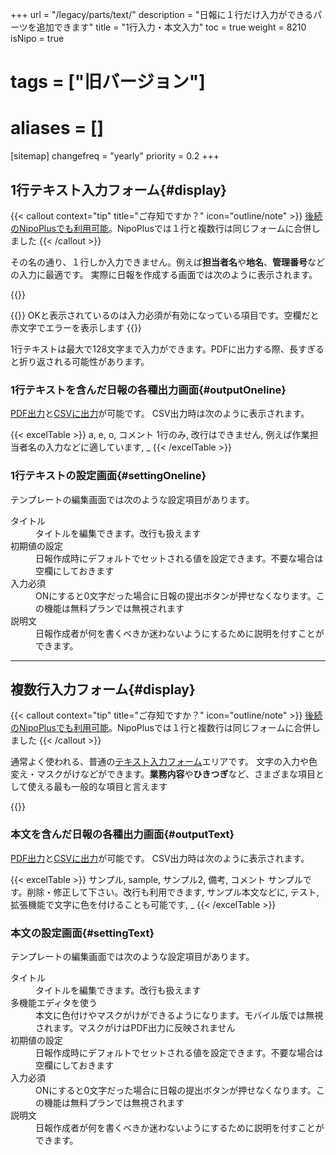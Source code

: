 +++
url = "/legacy/parts/text/"
description = "日報に１行だけ入力ができるパーツを追加できます"
title = "1行入力・本文入力"
toc = true
weight = 8210
isNipo = true
# tags = ["旧バージョン"]
# aliases = []
[sitemap]
  changefreq = "yearly"
  priority = 0.2
+++

## 1行テキスト入力フォーム{#display}

{{< callout context="tip" title="ご存知ですか？" icon="outline/note" >}}
[後続のNipoPlusでも利用可能](/docs/manual/initial-setting/template/text/)。NipoPlusでは１行と複数行は同じフォームに合併しました
{{< /callout >}}

その名の通り、１行しか入力できません。例えば**担当者名**や**地名**、**管理番号**などの入力に最適です。
実際に日報を作成する画面では次のように表示されます。

{{<iTablet filename="oneline" msg="１行入力なので名前や電話番号、住所などに"  alice="ok">}}

{{<alice pos="left" icon="default">}}
OKと表示されているのは入力必須が有効になっている項目です。空欄だと赤文字でエラーを表示します
{{</alice>}}

1行テキストは最大で128文字まで入力ができます。PDFに出力する際、長すぎると折り返される可能性があります。

### 1行テキストを含んだ日報の各種出力画面{#outputOneline}

[PDF出力](/legacy/manual/pdf/)と[CSVに出力](/legacy/manual/analytics/)が可能です。
CSV出力時は次のように表示されます。

{{< excelTable >}}
a, e, o, コメント
1行のみ, 改行はできません, 例えば作業担当者名の入力などに適しています, \_
{{< /excelTable >}}

### 1行テキストの設定画面{#settingOneline}

テンプレートの編集画面では次のような設定項目があります。

<dl class="basic">
  <dt>タイトル</dt>
  <dd>タイトルを編集できます。改行も扱えます</dd>
  <dt>初期値の設定</dt>
  <dd>日報作成時にデフォルトでセットされる値を設定できます。不要な場合は空欄にしておきます</dd>
  <dt>入力必須</dt>
  <dd>ONにすると0文字だった場合に日報の提出ボタンが押せなくなります。この機能は無料プランでは無視されます</dd>
  <dt>説明文</dt>
  <dd>日報作成者が何を書くべきか迷わないようにするために説明を付すことができます。</dd>
</dl>

---

## 複数行入力フォーム{#display}

{{< callout context="tip" title="ご存知ですか？" icon="outline/note" >}}
[後続のNipoPlusでも利用可能](/docs/manual/initial-setting/template/text/)。NipoPlusでは１行と複数行は同じフォームに合併しました
{{< /callout >}}

通常よく使われる、普通の[テキスト入力フォーム](/docs/manual/initial-setting/template/text/)エリアです。
文字の入力や色変え・マスクがけなどができます。**業務内容**や**ひきつぎ**など、さまざまな項目として使える最も一般的な項目と言えます

{{<iTablet filename="multiline" msg="本文や引き継ぎ、明日の予定などに"  alice="ok">}}

### 本文を含んだ日報の各種出力画面{#outputText}

[PDF出力](/legacy/manual/pdf/)と[CSVに出力](/legacy/manual/analytics/)が可能です。
CSV出力時は次のように表示されます。

{{< excelTable >}}
サンプル, sample, サンプル2, 備考, コメント
サンプルです。削除・修正して下さい。改行も利用できます, サンプル本文などに, テスト, 拡張機能で文字に色を付けることも可能です, \_
{{< /excelTable >}}

### 本文の設定画面{#settingText}

テンプレートの編集画面では次のような設定項目があります。

<dl class="basic">
  <dt>タイトル</dt>
  <dd>タイトルを編集できます。改行も扱えます</dd>
  <dt>多機能エディタを使う</dt>
  <dd>本文に色付けやマスクがけができるようになります。モバイル版では無視されます。マスクがけはPDF出力に反映されません</dd>
  <dt>初期値の設定</dt>
  <dd>日報作成時にデフォルトでセットされる値を設定できます。不要な場合は空欄にしておきます</dd>
  <dt>入力必須</dt>
  <dd>ONにすると0文字だった場合に日報の提出ボタンが押せなくなります。この機能は無料プランでは無視されます</dd>
  <dt>説明文</dt>
  <dd>日報作成者が何を書くべきか迷わないようにするために説明を付すことができます。</dd>
</dl>

